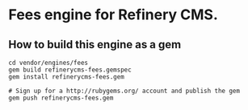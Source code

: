 # Fees engine for Refinery CMS.

## How to build this engine as a gem

    cd vendor/engines/fees
    gem build refinerycms-fees.gemspec
    gem install refinerycms-fees.gem
    
    # Sign up for a http://rubygems.org/ account and publish the gem
    gem push refinerycms-fees.gem